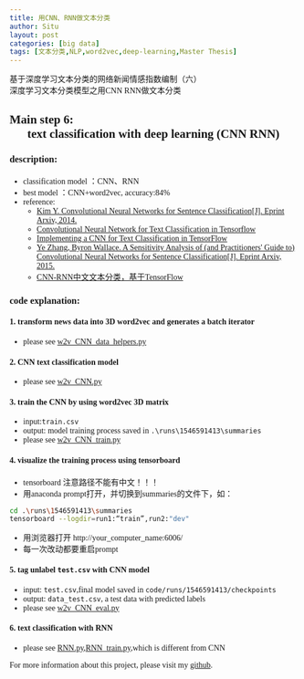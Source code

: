 ```yaml
---
title: 用CNN、RNN做文本分类
author: Situ
layout: post
categories: [big data]
tags: [文本分类,NLP,word2vec,deep-learning,Master Thesis]
---
```


<font face="仿宋" >基于深度学习文本分类的网络新闻情感指数编制（六）<br>深度学习文本分类模型之用CNN RNN做文本分类</font>
<style>
    body {font-family: "华文中宋"}
</style>

## Main step 6:<center>text classification with deep learning (CNN RNN)</center>
### description:
- classification model ：CNN、RNN
- best model ：CNN+word2vec, accuracy:84%
- reference:
    - [Kim Y. Convolutional Neural Networks for Sentence Classification[J]. Eprint Arxiv, 2014.](https://arxiv.org/abs/1408.5882)
    - [Convolutional Neural Network for Text Classification in Tensorflow](https://github.com/dennybritz/cnn-text-classification-tf)
    - [Implementing a CNN for Text Classification in TensorFlow](http://www.wildml.com/2015/12/implementing-a-cnn-for-text-classification-in-tensorflow/)
    - [Ye Zhang, Byron Wallace. A Sensitivity Analysis of (and Practitioners' Guide to) Convolutional Neural Networks for Sentence Classification[J]. Eprint Arxiv, 2015.](https://arxiv.org/abs/1510.03820v3)
    - [CNN-RNN中文文本分类，基于TensorFlow](https://github.com/gaussic/text-classification-cnn-rnn)


### code explanation:
#### 1. transform news data into 3D word2vec and generates a batch iterator

- please see [w2v_CNN_data_helpers.py](https://github.com/Snowing-ST/Construction-and-Application-of-Online-News-Sentiment-Index/blob/master/6%20word2vec%2BSVM_CNN/w2v_CNN_data_helpers.py)

#### 2. CNN text classification model

- please see [w2v_CNN.py](https://github.com/Snowing-ST/Construction-and-Application-of-Online-News-Sentiment-Index/blob/master/6%20word2vec%2BSVM_CNN/w2v_CNN.py)

#### 3. train the CNN by using word2vec 3D matrix
- input:```train.csv```
- output: model training process saved in ```.\runs\1546591413\summaries```
- please see [w2v_CNN_train.py](https://github.com/Snowing-ST/Construction-and-Application-of-Online-News-Sentiment-Index/blob/master/6%20word2vec%2BSVM_CNN/w2v_CNN_train.py)

#### 4. visualize the training process using tensorboard
- tensorboard 注意路径不能有中文！！！
- 用anaconda prompt打开，并切换到summaries的文件下，如：
```bash
cd .\runs\1546591413\summaries
tensorboard --logdir=run1:“train”,run2:"dev"
```
- 用浏览器打开 http://your_computer_name:6006/
- 每一次改动都要重启prompt

#### 5. tag unlabel ```test.csv``` with CNN model
- input: ```test.csv```,final model saved in ```code/runs/1546591413/checkpoints```
- output: ```data_test.csv```, a test data with predicted labels
- please see [w2v_CNN_eval.py](https://github.com/Snowing-ST/Construction-and-Application-of-Online-News-Sentiment-Index/blob/master/6%20word2vec%2BSVM_CNN/w2v_CNN_eval.py)

#### 6. text classification with RNN
- please see [RNN.py](https://github.com/Snowing-ST/Construction-and-Application-of-Online-News-Sentiment-Index/blob/master/6%20word2vec%2BSVM_CNN/w2v_RNN.py),[RNN_train.py](https://github.com/Snowing-ST/Construction-and-Application-of-Online-News-Sentiment-Index/blob/master/6%20word2vec%2BSVM_CNN/w2v_RNN_train.py),which is different from CNN

For more information about this project, please visit my [github](https://github.com/Snowing-ST/Construction-and-Application-of-Online-News-Sentiment-Index).